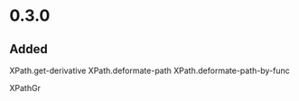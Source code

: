 # 0.3.0

## Added

XPath.get-derivative
XPath.deformate-path
XPath.deformate-path-by-func

XPathGr


